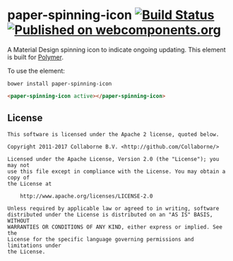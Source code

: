 # paper-spinning-icon [![Build Status](https://travis-ci.org/Collaborne/paper-spinning-icon.svg?branch=master)](https://travis-ci.org/Collaborne/paper-spinning-icon) [![Published on webcomponents.org](https://img.shields.io/badge/webcomponents.org-published-blue.svg)](https://www.webcomponents.org/element/Collaborne/paper-spinning-icon)

A Material Design spinning icon to indicate ongoing updating. This element is built for [Polymer](https://www.polymer-project.org).

To use the element:

`bower install paper-spinning-icon`

<!--
```
<custom-element-demo>
  <template>
    <script src="../webcomponentsjs/webcomponents-lite.js"></script>
    <link rel="import" href="paper-spinning-icon.html">
    <next-code-block></next-code-block>
  </template>
</custom-element-demo>
```
-->
```html
<paper-spinning-icon active></paper-spinning-icon>
```


## License

    This software is licensed under the Apache 2 license, quoted below.

    Copyright 2011-2017 Collaborne B.V. <http://github.com/Collaborne/>

    Licensed under the Apache License, Version 2.0 (the "License"); you may not
    use this file except in compliance with the License. You may obtain a copy of
    the License at

        http://www.apache.org/licenses/LICENSE-2.0

    Unless required by applicable law or agreed to in writing, software
    distributed under the License is distributed on an "AS IS" BASIS, WITHOUT
    WARRANTIES OR CONDITIONS OF ANY KIND, either express or implied. See the
    License for the specific language governing permissions and limitations under
    the License.
